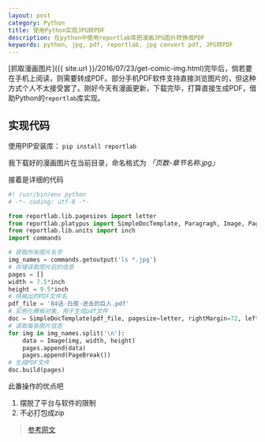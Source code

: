 ```yaml
---
layout: post
category: Python
title: 使用Python实现JPG转PDF
description: 在python中使用reportlab库把漫画JPG图片转换成PDF
keywords: python, jpg, pdf, reportlab, jpg convert pdf, JPG转PDF
---
```


[抓取漫画图片]({{ site.url }}/2016/07/23/get-comic-img.html)完毕后，倘若要在手机上阅读，则需要转成PDF。部分手机PDF软件支持直接浏览图片的，但这种方式个人不太接受罢了。刚好今天有漫画更新，下载完毕，打算直接生成PDF，借助Python的`reportlab`库实现。

<!-- more -->

## 实现代码

使用PIP安装库： `pip install reportlab`

我下载好的漫画图片在当前目录，命名格式为 *「页数-章节名称.jpg」*

接着是详细的代码

```python
#! /usr/bin/env python
# -*- coding: utf-8 -*-

from reportlab.lib.pagesizes import letter
from reportlab.platypus import SimpleDocTemplate, Paragragh, Image, PageBreak
from reportlab.lib.units import inch
import commands

# 获取所有图片名字
img_names = commands.getoutput('ls *.jpg')
# 存储读取图片后的信息
pages = []
width = 7.5*inch
height = 9.5*inch
# 待输出的PDF文件名
pdf_file = '84话-白夜-进击的巨人.pdf'
# 实例化模板对象，用于生成pdf文件
doc = SimpleDocTemplate(pdf_file, pagesize=letter, rightMargin=72, leftMargin=72, topMargin=72, bottomMargin=18)
# 读取每张图片信息
for img in img_names.split('\n'):
    data = Image(img, width, height)
    pages.append(data)
    pages.append(PageBreak())
# 生成PDF文件   
doc.build(pages)
```

此番操作的优点吧

1. 摆脱了平台与软件的限制
2. 不必打包成zip

> [参考网文](http://www.blog.pythonlibrary.org/2012/01/07/reportlab-converting-hundreds-of-images-into-pdfs/)